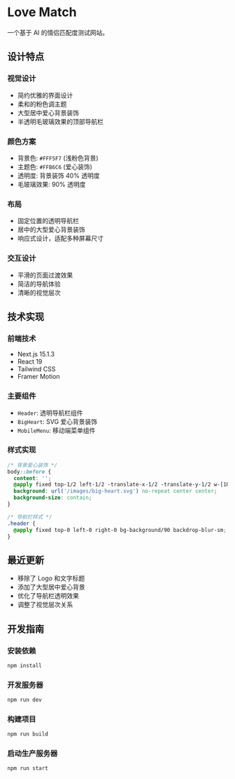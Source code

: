 # Love Match

一个基于 AI 的情侣匹配度测试网站。

## 设计特点

### 视觉设计
- 简约优雅的界面设计
- 柔和的粉色调主题
- 大型居中爱心背景装饰
- 半透明毛玻璃效果的顶部导航栏

### 颜色方案
- 背景色: `#FFF5F7` (浅粉色背景)
- 主题色: `#FFB6C6` (爱心装饰)
- 透明度: 背景装饰 40% 透明度
- 毛玻璃效果: 90% 透明度

### 布局
- 固定位置的透明导航栏
- 居中的大型爱心背景装饰
- 响应式设计，适配多种屏幕尺寸

### 交互设计
- 平滑的页面过渡效果
- 简洁的导航体验
- 清晰的视觉层次

## 技术实现

### 前端技术
- Next.js 15.1.3
- React 19
- Tailwind CSS
- Framer Motion

### 主要组件
- `Header`: 透明导航栏组件
- `BigHeart`: SVG 爱心背景装饰
- `MobileMenu`: 移动端菜单组件

### 样式实现
```css
/* 背景爱心装饰 */
body::before {
  content: '';
  @apply fixed top-1/2 left-1/2 -translate-x-1/2 -translate-y-1/2 w-[1000px] h-[1000px] pointer-events-none z-50;
  background: url('/images/big-heart.svg') no-repeat center center;
  background-size: contain;
}

/* 导航栏样式 */
.header {
  @apply fixed top-0 left-0 right-0 bg-background/90 backdrop-blur-sm;
}
```

## 最近更新
- 移除了 Logo 和文字标题
- 添加了大型居中爱心背景
- 优化了导航栏透明效果
- 调整了视觉层次关系

## 开发指南

### 安装依赖
```bash
npm install
```

### 开发服务器
```bash
npm run dev
```

### 构建项目
```bash
npm run build
```

### 启动生产服务器
```bash
npm run start
```
